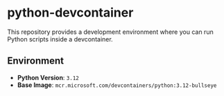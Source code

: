 # python-devcontainer

This repository provides a development environment where you can run Python scripts inside a devcontainer.

## Environment

- **Python Version**: `3.12`
- **Base Image**: `mcr.microsoft.com/devcontainers/python:3.12-bullseye`
